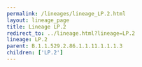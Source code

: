 ```yaml
---
permalink: /lineages/lineage_LP.2.html
layout: lineage_page
title: Lineage LP.2
redirect_to: ../lineage.html?lineage=LP.2
lineage: LP.2
parent: B.1.1.529.2.86.1.1.11.1.1.1.3
children: ['LP.2']
---
```

